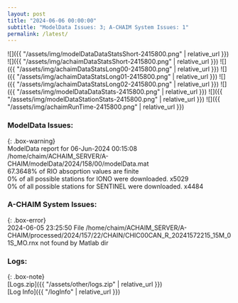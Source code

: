 ```yaml
---
layout: post
title: "2024-06-06 00:00:00"
subtitle: "ModelData Issues: 3; A-CHAIM System Issues: 1"
permalink: /latest/
---
```


![]({{ "/assets/img/modelDataDataStatsShort-2415800.png" | relative_url }})
![]({{ "/assets/img/achaimDataStatsShort-2415800.png" | relative_url }})
![]({{ "/assets/img/achaimDataStatsLong00-2415800.png" | relative_url }})
![]({{ "/assets/img/achaimDataStatsLong01-2415800.png" | relative_url }})
![]({{ "/assets/img/achaimDataStatsLong02-2415800.png" | relative_url }})
![]({{ "/assets/img/modelDataDataStats-2415800.png" | relative_url }})
![]({{ "/assets/img/modelDataStationStats-2415800.png" | relative_url }})
![]({{ "/assets/img/achaimRunTime-2415800.png" | relative_url }})


### ModelData Issues:  
  
{: .box-warning}  
 ModelData report for 06-Jun-2024 00:15:08   
 /home/chaim/ACHAIM_SERVER/A-CHAIM/modelData/2024/158/00/modelData.mat   
 67.3648% of RIO absoprtion values are finite   
 0% of all possible stations for IONO were downloaded. x5029   
 0% of all possible stations for SENTINEL were downloaded. x4484   
  
### A-CHAIM System Issues:  
  
{: .box-error}  
2024-06-05 23:25:50 File /home/chaim/ACHAIM_SERVER/A-CHAIM/processed/2024/157/22/CHAIN/CHIC00CAN_R_20241572215_15M_01S_MO.rnx not found by Matlab dir  

### Logs:  
  
{: .box-note}  
[Logs.zip]({{ "/assets/other/logs.zip" | relative_url }})  
[Log Info]({{ "/logInfo" | relative_url }})  
